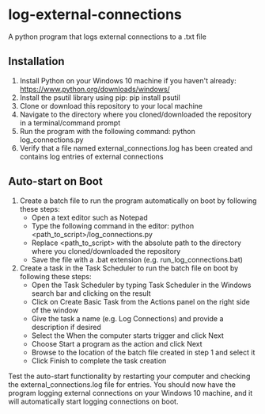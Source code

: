 # log-external-connections
A python program that logs external connections to a .txt file

## Installation
1. Install Python on your Windows 10 machine if you haven't already: https://www.python.org/downloads/windows/
2. Install the psutil library using pip: pip install psutil
3. Clone or download this repository to your local machine
4. Navigate to the directory where you cloned/downloaded the repository in a terminal/command prompt
5. Run the program with the following command: python log_connections.py
6. Verify that a file named external_connections.log has been created and contains log entries of external connections

## Auto-start on Boot
1. Create a batch file to run the program automatically on boot by following these steps:
    * Open a text editor such as Notepad
    * Type the following command in the editor: python <path_to_script>/log_connections.py
    * Replace <path_to_script> with the absolute path to the directory where you cloned/downloaded the repository
    * Save the file with a .bat extension (e.g. run_log_connections.bat)
2. Create a task in the Task Scheduler to run the batch file on boot by following these steps:
    * Open the Task Scheduler by typing Task Scheduler in the Windows search bar and clicking on the result
    * Click on Create Basic Task from the Actions panel on the right side of the window
    * Give the task a name (e.g. Log Connections) and provide a description if desired
    * Select the When the computer starts trigger and click Next
    * Choose Start a program as the action and click Next
    * Browse to the location of the batch file created in step 1 and select it
    * Click Finish to complete the task creation
    
Test the auto-start functionality by restarting your computer and checking the external_connections.log file for entries.
You should now have the program logging external connections on your Windows 10 machine, and it will automatically start logging connections on boot.
